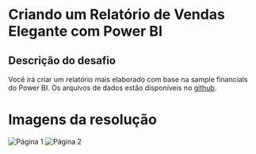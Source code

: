 # Criando um Relatório de Vendas Elegante com Power BI

## Descrição do desafio

Você irá criar um relatório mais elaborado com base na sample financials do Power BI. Os arquivos de dados estão disponíveis no [github](https://github.com/julianazanelatto/power_bi_analyst).

# Imagens da resolução
![Página 1](images/image.png)
![Página 2](images/image-1.png)